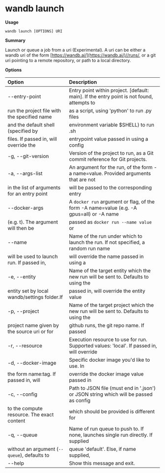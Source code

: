 # wandb launch

**Usage**

`wandb launch [OPTIONS] URI`

**Summary**

Launch or queue a job from a uri \(Experimental\). A uri can be either a wandb uri of the form [https://wandb.ai/](https://wandb.ai/)//runs/, or a git uri pointing to a remote repository, or path to a local directory.

**Options**

| **Option** | **Description** |
| :--- | :--- |
| --entry-point | Entry point within project. \[default: main\].   If the entry point is not found, attempts to |
| run the project file with the specified name | as a script, using 'python' to run .py files |
| and the default shell \(specified by | environment variable $SHELL\) to run .sh |
| files. If passed in, will override the | entrypoint value passed in using a config |
| -g, --git-version | Version of the project to run, as a Git commit reference for Git projects. |
| -a, --args-list | An argument for the run, of the form -a   name=value. Provided arguments that are not |
| in the list of arguments for an entry point | will be passed to the corresponding entry |
| --docker-args | A `docker run` argument or flag, of the form   -A name=value \(e.g. -A gpus=all\) or -A name |
| \(e.g. t\). The argument will then be | passed as `docker run --name value` or |
| --name | Name of the run under which to launch the   run. If not specified, a random run name |
| will be used to launch run. If passed in, | will override the name passed in using a |
| -e, --entity  | Name of the target entity which the new run   will be sent to. Defaults to using the |
| entity set by local wandb/settings folder.If | passed in, will override the entity value |
| -p, --project  | Name of the target project which the new run   will be sent to. Defaults to using the |
| project name given by the source uri or for | github runs, the git repo name. If passed |
| -r, --resource | Execution resource to use for run. Supported   values: 'local'. If passed in, will override |
| -d, --docker-image | Specific docker image you'd like to use. In |
| the form name:tag. If passed in, will | override the docker image value passed in |
| -c, --config | Path to JSON file \(must end in '.json'\) or   JSON string which will be passed as config |
| to the compute resource. The exact content | which should be provided is different for |
| -q, --queue | Name of run queue to push to. If none,   launches single run directly. If supplied |
| without an argument \(`--queue`\), defaults to | queue 'default'. Else, if name supplied, |
| --help | Show this message and exit. |

